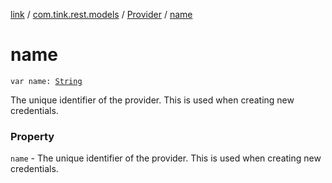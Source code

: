 [link](../../index.md) / [com.tink.rest.models](../index.md) / [Provider](index.md) / [name](./name.md)

# name

`var name: `[`String`](https://kotlinlang.org/api/latest/jvm/stdlib/kotlin/-string/index.html)

The unique identifier of the provider. This is used when creating new credentials.

### Property

`name` - The unique identifier of the provider. This is used when creating new credentials.